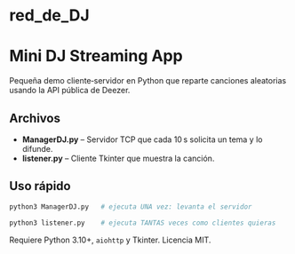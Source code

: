 # red_de_DJ
# Mini DJ Streaming App

Pequeña demo cliente‑servidor en Python que reparte canciones aleatorias usando la API pública de Deezer.

## Archivos

- **ManagerDJ.py** – Servidor TCP que cada 10 s solicita un tema y lo difunde.
- **listener.py** – Cliente Tkinter que muestra la canción.

## Uso rápido

```bash
python3 ManagerDJ.py   # ejecuta UNA vez: levanta el servidor

python3 listener.py    # ejecuta TANTAS veces como clientes quieras
```

Requiere Python 3.10+, `aiohttp` y Tkinter. Licencia MIT.
